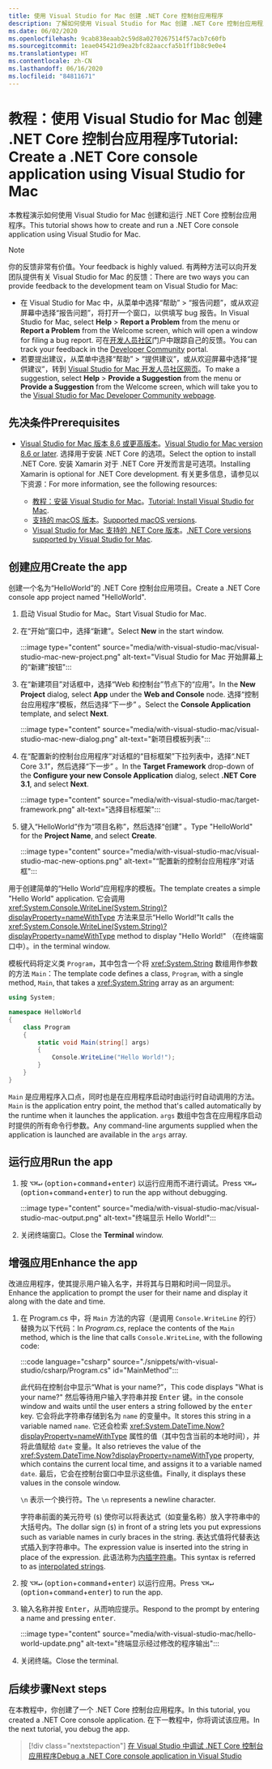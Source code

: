 ```yaml
---
title: 使用 Visual Studio for Mac 创建 .NET Core 控制台应用程序
description: 了解如何使用 Visual Studio for Mac 创建 .NET Core 控制台应用程序。
ms.date: 06/02/2020
ms.openlocfilehash: 9cab838eaab2c59d8a0270267514f57acb7c60fb
ms.sourcegitcommit: 1eae045421d9ea2bfc82aaccfa5b1ff1b8c9e0e4
ms.translationtype: HT
ms.contentlocale: zh-CN
ms.lasthandoff: 06/16/2020
ms.locfileid: "84811671"
---
```

# <a name="tutorial-create-a-net-core-console-application-using-visual-studio-for-mac"></a><span data-ttu-id="693c1-103">教程：使用 Visual Studio for Mac 创建 .NET Core 控制台应用程序</span><span class="sxs-lookup"><span data-stu-id="693c1-103">Tutorial: Create a .NET Core console application using Visual Studio for Mac</span></span>

<span data-ttu-id="693c1-104">本教程演示如何使用 Visual Studio for Mac 创建和运行 .NET Core 控制台应用程序。</span><span class="sxs-lookup"><span data-stu-id="693c1-104">This tutorial shows how to create and run a .NET Core console application using Visual Studio for Mac.</span></span>

> [!NOTE]
> <span data-ttu-id="693c1-105">你的反馈非常有价值。</span><span class="sxs-lookup"><span data-stu-id="693c1-105">Your feedback is highly valued.</span></span> <span data-ttu-id="693c1-106">有两种方法可以向开发团队提供有关 Visual Studio for Mac 的反馈：</span><span class="sxs-lookup"><span data-stu-id="693c1-106">There are two ways you can provide feedback to the development team on Visual Studio for Mac:</span></span>
>
> * <span data-ttu-id="693c1-107">在 Visual Studio for Mac 中，从菜单中选择“帮助” > “报告问题”，或从欢迎屏幕中选择“报告问题”，将打开一个窗口，以供填写 bug 报告。</span><span class="sxs-lookup"><span data-stu-id="693c1-107">In Visual Studio for Mac, select **Help** > **Report a Problem** from the menu or **Report a Problem** from the Welcome screen, which will open a window for filing a bug report.</span></span> <span data-ttu-id="693c1-108">可在[开发人员社区](https://developercommunity.visualstudio.com/spaces/8/index.html)门户中跟踪自己的反馈。</span><span class="sxs-lookup"><span data-stu-id="693c1-108">You can track your feedback in the [Developer Community](https://developercommunity.visualstudio.com/spaces/8/index.html) portal.</span></span>
> * <span data-ttu-id="693c1-109">若要提出建议，从菜单中选择“帮助” > “提供建议”，或从欢迎屏幕中选择“提供建议”，转到 [Visual Studio for Mac 开发人员社区网页](https://developercommunity.visualstudio.com/content/idea/post.html?space=41)。</span><span class="sxs-lookup"><span data-stu-id="693c1-109">To make a suggestion, select **Help** > **Provide a Suggestion** from the menu or **Provide a Suggestion** from the Welcome screen, which will take you to the [Visual Studio for Mac Developer Community webpage](https://developercommunity.visualstudio.com/content/idea/post.html?space=41).</span></span>

## <a name="prerequisites"></a><span data-ttu-id="693c1-110">先决条件</span><span class="sxs-lookup"><span data-stu-id="693c1-110">Prerequisites</span></span>

* <span data-ttu-id="693c1-111">[Visual Studio for Mac 版本 8.6 或更高版本](https://visualstudio.microsoft.com/vs/mac/?utm_medium=microsoft&utm_source=docs.microsoft.com&utm_campaign=inline+link)。</span><span class="sxs-lookup"><span data-stu-id="693c1-111">[Visual Studio for Mac version 8.6 or later](https://visualstudio.microsoft.com/vs/mac/?utm_medium=microsoft&utm_source=docs.microsoft.com&utm_campaign=inline+link).</span></span> <span data-ttu-id="693c1-112">选择用于安装 .NET Core 的选项。</span><span class="sxs-lookup"><span data-stu-id="693c1-112">Select the option to install .NET Core.</span></span> <span data-ttu-id="693c1-113">安装 Xamarin 对于 .NET Core 开发而言是可选项。</span><span class="sxs-lookup"><span data-stu-id="693c1-113">Installing Xamarin is optional for .NET Core development.</span></span> <span data-ttu-id="693c1-114">有关更多信息，请参见以下资源：</span><span class="sxs-lookup"><span data-stu-id="693c1-114">For more information, see the following resources:</span></span>

  * <span data-ttu-id="693c1-115">[教程：安装 Visual Studio for Mac](/visualstudio/mac/installation)。</span><span class="sxs-lookup"><span data-stu-id="693c1-115">[Tutorial: Install Visual Studio for Mac](/visualstudio/mac/installation).</span></span>
  * <span data-ttu-id="693c1-116">[支持的 macOS 版本](../install/dependencies.md?pivots=os-macos)。</span><span class="sxs-lookup"><span data-stu-id="693c1-116">[Supported macOS versions](../install/dependencies.md?pivots=os-macos).</span></span>
  * <span data-ttu-id="693c1-117">[Visual Studio for Mac 支持的 .NET Core 版本](/visualstudio/mac/net-core-support)。</span><span class="sxs-lookup"><span data-stu-id="693c1-117">[.NET Core versions supported by Visual Studio for Mac](/visualstudio/mac/net-core-support).</span></span>

## <a name="create-the-app"></a><span data-ttu-id="693c1-118">创建应用</span><span class="sxs-lookup"><span data-stu-id="693c1-118">Create the app</span></span>

<span data-ttu-id="693c1-119">创建一个名为“HelloWorld”的 .NET Core 控制台应用项目。</span><span class="sxs-lookup"><span data-stu-id="693c1-119">Create a .NET Core console app project named "HelloWorld".</span></span>

1. <span data-ttu-id="693c1-120">启动 Visual Studio for Mac。</span><span class="sxs-lookup"><span data-stu-id="693c1-120">Start Visual Studio for Mac.</span></span>

1. <span data-ttu-id="693c1-121">在“开始”窗口中，选择“新建”。</span><span class="sxs-lookup"><span data-stu-id="693c1-121">Select **New** in the start window.</span></span>

   :::image type="content" source="media/with-visual-studio-mac/visual-studio-mac-new-project.png" alt-text="Visual Studio for Mac 开始屏幕上的“新建”按钮":::

1. <span data-ttu-id="693c1-123">在“新建项目”对话框中，选择“Web 和控制台”节点下的“应用”。</span><span class="sxs-lookup"><span data-stu-id="693c1-123">In the **New Project** dialog, select **App** under the **Web and Console** node.</span></span> <span data-ttu-id="693c1-124">选择“控制台应用程序”模板，然后选择“下一步” 。</span><span class="sxs-lookup"><span data-stu-id="693c1-124">Select the **Console Application** template, and select **Next**.</span></span>

   :::image type="content" source="media/with-visual-studio-mac/visual-studio-mac-new-dialog.png" alt-text="新项目模板列表":::

1. <span data-ttu-id="693c1-126">在“配置新的控制台应用程序”对话框的“目标框架”下拉列表中，选择“.NET Core 3.1”，然后选择“下一步”   。</span><span class="sxs-lookup"><span data-stu-id="693c1-126">In the **Target Framework** drop-down of the **Configure your new Console Application** dialog, select **.NET Core 3.1**, and select **Next**.</span></span>

   :::image type="content" source="media/with-visual-studio-mac/target-framework.png" alt-text="选择目标框架":::

1. <span data-ttu-id="693c1-128">键入“HelloWorld”作为“项目名称”，然后选择“创建” 。</span><span class="sxs-lookup"><span data-stu-id="693c1-128">Type "HelloWorld" for the **Project Name**, and select **Create**.</span></span>

   :::image type="content" source="media/with-visual-studio-mac/visual-studio-mac-new-options.png" alt-text="“配置新的控制台应用程序”对话框":::

<span data-ttu-id="693c1-130">用于创建简单的“Hello World”应用程序的模板。</span><span class="sxs-lookup"><span data-stu-id="693c1-130">The template creates a simple "Hello World" application.</span></span> <span data-ttu-id="693c1-131">它会调用 <xref:System.Console.WriteLine(System.String)?displayProperty=nameWithType> 方法来显示“Hello World!”</span><span class="sxs-lookup"><span data-stu-id="693c1-131">It calls the <xref:System.Console.WriteLine(System.String)?displayProperty=nameWithType> method to display "Hello World!"</span></span> <span data-ttu-id="693c1-132">（在终端窗口中）。</span><span class="sxs-lookup"><span data-stu-id="693c1-132">in the terminal window.</span></span>

<span data-ttu-id="693c1-133">模板代码将定义类 `Program`，其中包含一个将 <xref:System.String> 数组用作参数的方法 `Main`：</span><span class="sxs-lookup"><span data-stu-id="693c1-133">The template code defines a class, `Program`, with a single method, `Main`, that takes a <xref:System.String> array as an argument:</span></span>

```csharp
using System;

namespace HelloWorld
{
    class Program
    {
        static void Main(string[] args)
        {
            Console.WriteLine("Hello World!");
        }
    }
}
```

<span data-ttu-id="693c1-134">`Main` 是应用程序入口点，同时也是在应用程序启动时由运行时自动调用的方法。</span><span class="sxs-lookup"><span data-stu-id="693c1-134">`Main` is the application entry point, the method that's called automatically by the runtime when it launches the application.</span></span> <span data-ttu-id="693c1-135">`args` 数组中包含在应用程序启动时提供的所有命令行参数。</span><span class="sxs-lookup"><span data-stu-id="693c1-135">Any command-line arguments supplied when the application is launched are available in the `args` array.</span></span>

## <a name="run-the-app"></a><span data-ttu-id="693c1-136">运行应用</span><span class="sxs-lookup"><span data-stu-id="693c1-136">Run the app</span></span>

1. <span data-ttu-id="693c1-137">按 <kbd>⌥</kbd><kbd>⌘</kbd><kbd>↵</kbd> (<kbd>option</kbd>+<kbd>command</kbd>+<kbd>enter</kbd>) 以运行应用而不进行调试。</span><span class="sxs-lookup"><span data-stu-id="693c1-137">Press <kbd>⌥</kbd><kbd>⌘</kbd><kbd>↵</kbd> (<kbd>option</kbd>+<kbd>command</kbd>+<kbd>enter</kbd>) to run the app without debugging.</span></span>

   :::image type="content" source="media/with-visual-studio-mac/visual-studio-mac-output.png" alt-text="终端显示 Hello World!":::

1. <span data-ttu-id="693c1-139">关闭终端窗口。</span><span class="sxs-lookup"><span data-stu-id="693c1-139">Close the **Terminal** window.</span></span>

## <a name="enhance-the-app"></a><span data-ttu-id="693c1-140">增强应用</span><span class="sxs-lookup"><span data-stu-id="693c1-140">Enhance the app</span></span>

<span data-ttu-id="693c1-141">改进应用程序，使其提示用户输入名字，并将其与日期和时间一同显示。</span><span class="sxs-lookup"><span data-stu-id="693c1-141">Enhance the application to prompt the user for their name and display it along with the date and time.</span></span>

1. <span data-ttu-id="693c1-142">在 Program.cs 中，将 `Main` 方法的内容（是调用 `Console.WriteLine` 的行）替换为以下代码：</span><span class="sxs-lookup"><span data-stu-id="693c1-142">In *Program.cs*, replace the contents of the `Main` method, which is the line that calls `Console.WriteLine`, with the following code:</span></span>

   :::code language="csharp" source="./snippets/with-visual-studio/csharp/Program.cs" id="MainMethod":::

   <span data-ttu-id="693c1-143">此代码在控制台中显示“What is your name?”，</span><span class="sxs-lookup"><span data-stu-id="693c1-143">This code displays "What is your name?"</span></span> <span data-ttu-id="693c1-144">然后等待用户输入字符串并按 <kbd>Enter</kbd> 键。</span><span class="sxs-lookup"><span data-stu-id="693c1-144">in the console window and waits until the user enters a string followed by the <kbd>enter</kbd> key.</span></span> <span data-ttu-id="693c1-145">它会将此字符串存储到名为 `name` 的变量中。</span><span class="sxs-lookup"><span data-stu-id="693c1-145">It stores this string in a variable named `name`.</span></span> <span data-ttu-id="693c1-146">它还会检索 <xref:System.DateTime.Now?displayProperty=nameWithType> 属性的值（其中包含当前的本地时间），并将此值赋给 `date` 变量。</span><span class="sxs-lookup"><span data-stu-id="693c1-146">It also retrieves the value of the <xref:System.DateTime.Now?displayProperty=nameWithType> property, which contains the current local time, and assigns it to a variable named `date`.</span></span> <span data-ttu-id="693c1-147">最后，它会在控制台窗口中显示这些值。</span><span class="sxs-lookup"><span data-stu-id="693c1-147">Finally, it displays these values in the console window.</span></span>

   <span data-ttu-id="693c1-148">`\n` 表示一个换行符。</span><span class="sxs-lookup"><span data-stu-id="693c1-148">The `\n` represents a newline character.</span></span>

   <span data-ttu-id="693c1-149">字符串前面的美元符号 (`$`) 使你可以将表达式（如变量名称）放入字符串中的大括号内。</span><span class="sxs-lookup"><span data-stu-id="693c1-149">The dollar sign (`$`) in front of a string lets you put expressions such as variable names in curly braces in the string.</span></span> <span data-ttu-id="693c1-150">表达式值将代替表达式插入到字符串中。</span><span class="sxs-lookup"><span data-stu-id="693c1-150">The expression value is inserted into the string in place of the expression.</span></span> <span data-ttu-id="693c1-151">此语法称为[内插字符串](../../csharp/language-reference/tokens/interpolated.md)。</span><span class="sxs-lookup"><span data-stu-id="693c1-151">This syntax is referred to as [interpolated strings](../../csharp/language-reference/tokens/interpolated.md).</span></span>

1. <span data-ttu-id="693c1-152">按 <kbd>⌥</kbd><kbd>⌘</kbd><kbd>↵</kbd> (<kbd>option</kbd>+<kbd>command</kbd>+<kbd>enter</kbd>) 以运行应用。</span><span class="sxs-lookup"><span data-stu-id="693c1-152">Press <kbd>⌥</kbd><kbd>⌘</kbd><kbd>↵</kbd> (<kbd>option</kbd>+<kbd>command</kbd>+<kbd>enter</kbd>) to run the app.</span></span>

1. <span data-ttu-id="693c1-153">输入名称并按 <kbd>Enter</kbd>，从而响应提示。</span><span class="sxs-lookup"><span data-stu-id="693c1-153">Respond to the prompt by entering a name and pressing <kbd>enter</kbd>.</span></span>

   :::image type="content" source="media/with-visual-studio-mac/hello-world-update.png" alt-text="终端显示经过修改的程序输出":::

1. <span data-ttu-id="693c1-155">关闭终端。</span><span class="sxs-lookup"><span data-stu-id="693c1-155">Close the terminal.</span></span>

## <a name="next-steps"></a><span data-ttu-id="693c1-156">后续步骤</span><span class="sxs-lookup"><span data-stu-id="693c1-156">Next steps</span></span>

<span data-ttu-id="693c1-157">在本教程中，你创建了一个 .NET Core 控制台应用程序。</span><span class="sxs-lookup"><span data-stu-id="693c1-157">In this tutorial, you created a .NET Core console application.</span></span> <span data-ttu-id="693c1-158">在下一教程中，你将调试该应用。</span><span class="sxs-lookup"><span data-stu-id="693c1-158">In the next tutorial, you debug the app.</span></span>

> [!div class="nextstepaction"]
> [<span data-ttu-id="693c1-159">在 Visual Studio 中调试 .NET Core 控制台应用程序</span><span class="sxs-lookup"><span data-stu-id="693c1-159">Debug a .NET Core console application in Visual Studio</span></span>](debugging-with-visual-studio-mac.md)
